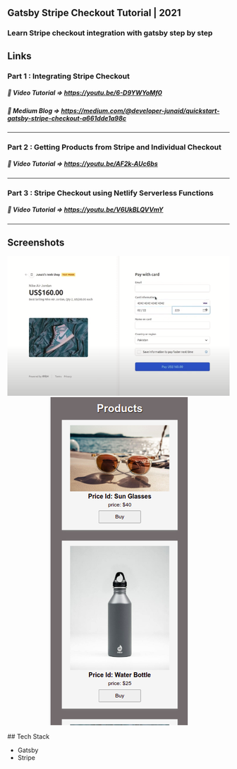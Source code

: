 ## Gatsby Stripe Checkout Tutorial | 2021

### Learn Stripe checkout integration with gatsby step by step

## Links

### Part 1 : Integrating Stripe Checkout

##### :link: Video Tutorial => https://youtu.be/6-D9YWYoMf0

##### :link: Medium Blog => https://medium.com/@developer-junaid/quickstart-gatsby-stripe-checkout-a661dde1a98c

---

### Part 2 : Getting Products from Stripe and Individual Checkout

##### :link: Video Tutorial => https://youtu.be/AF2k-AUc6bs

---
### Part 3 : Stripe Checkout using Netlify Serverless Functions

##### :link: Video Tutorial => https://youtu.be/V6UkBLQVVmY
---
## Screenshots
<p align="center">
<img src="./images/checkout-form.png">
<img src="./images/products.png">
</p>
## Tech Stack

- Gatsby
- Stripe

